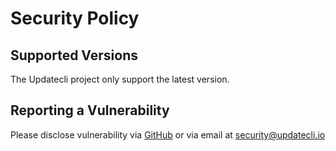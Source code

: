 # Security Policy

## Supported Versions

The Updatecli project only support the latest version.

## Reporting a Vulnerability

Please disclose vulnerability via [GitHub](https://github.com/updatecli/updatecli/security/advisories/new) or via email at security@updatecli.io

